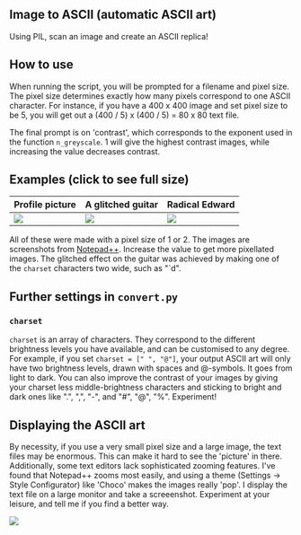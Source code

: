 ## Image to ASCII (automatic ASCII art)
Using PIL, scan an image and create an ASCII replica!

## How to use
When running the script, you will be prompted for a filename and pixel size. The pixel size determines exactly how many pixels correspond to one ASCII character. For instance, if you have a 400 x 400 image and set pixel size to be 5, you will get out a (400 / 5) x (400 / 5) = 80 x 80 text file.

The final prompt is on 'contrast', which corresponds to the exponent used in the function `n_greyscale`. 1 will give the highest contrast images, while increasing the value decreases contrast.

## Examples (click to see full size)
| Profile picture | A glitched guitar | Radical Edward |
| --- | --- | --- |
| ![](https://i.imgur.com/KyenB53.png) | ![](https://i.imgur.com/SHYiQos.png) | ![](https://i.imgur.com/nz1pf1M.png) |

All of these were made with a pixel size of 1 or 2. The images are screenshots from [Notepad++](http://notepad-plus-plus.org/). Increase the value to get more pixellated images. The glitched effect on the guitar was achieved by making one of the `charset` characters two wide, such as "`d".

## Further settings in `convert.py`

### `charset`
`charset` is an array of characters. They correspond to the different brightness levels you have available, and can be customised to any degree. For example, if you set `charset = [" ", "@"]`, your output ASCII art will only have two brightness levels, drawn with spaces and @-symbols. It goes from light to dark. You can also improve the contrast of your images by giving your charset less middle-brightness characters and sticking to bright and dark ones like ".", ",", "-", and "#", "@", "%". Experiment!

## Displaying the ASCII art
By necessity, if you use a very small pixel size and a large image, the text files may be enormous. This can make it hard to see the 'picture' in there. Additionally, some text editors lack sophisticated zooming features. I've found that Notepad++ zooms most easily, and using a theme (Settings -> Style Configurator) like 'Choco' makes the images really 'pop'. I display the text file on a large monitor and take a screeenshot. Experiment at your leisure, and tell me if you find a better way.

![](https://i.imgur.com/sypioYM.png)